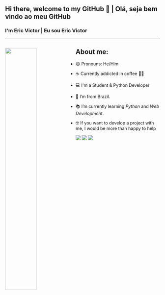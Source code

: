 ## Hi there, welcome to my GitHub 👋 | Olá, seja bem vindo ao meu GitHub

### I'm Eric Victor | Eu sou Eric Victor 
<hr>
<div>
  <img align="left" src="https://images.unsplash.com/photo-1515879218367-8466d910aaa4?ixid=MnwxMjA3fDB8MHxwaG90by1wYWdlfHx8fGVufDB8fHx8&ixlib=rb-1.2.1&auto=format&fit=crop&w=869&q=80" width="45%">
  
<p align="right"> 
  
   ## About me:

  - 😄 Pronouns: He/Him

  - ☕ Currently addicted in coffee 😵‍💫

  - 💻 I'm a Student & Python Developer

  - 📍 I’m from Brazil.

  - 📚 I’m currently learning _Python_ and _Web Development_.

  - 🤓 If you want to develop a project with me, I would be more than happy to help
  
</p>
<p align="left">



<img src="https://github-readme-stats.vercel.app/api?username=eriquinhos&show_icons=true&theme=radical" />
<img src="https://github-readme-streak-stats.herokuapp.com/?user=eriquinhos&theme=radical" />
<img src="https://github-readme-stats.vercel.app/api/top-langs/?username=anuraghazra&layout=compact=true&theme=radical" />

<!--
**eriquinhos/eriquinhos** is a ✨ _special_ ✨ repository because its `README.md` (this file) appears on your GitHub profile.

Here are some ideas to get you started:


- 🔭 I’m currently working on ...
- 🌱 I’m currently learning ...
- 👯 I’m looking to collaborate on ...
- 🤔 I’m looking for help with ...
- 💬 Ask me about ...
- 📫 How to reach me: ...
- ⚡ Fun fact: ...
-->

